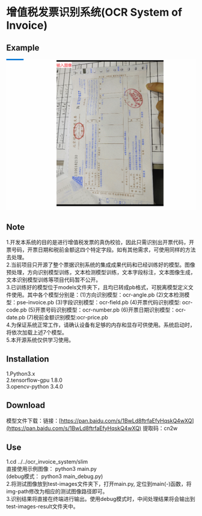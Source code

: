 # 增值税发票识别系统(OCR System of Invoice)
## Example
![](./ocr_invoice.gif)
## Note
 1.开发本系统的目的是进行增值税发票的真伪校验，因此只需识别出开票代码，开票号码，开票日期和税前金额这四个特定字段。如有其他需求，可使用同样的方法去处理。  
 2.当前项目只开源了整个票据识别系统的集成成果代码和已经训练好的模型。图像预处理，方向识别模型训练，文本检测模型训练，文本字段标注，文本图像生成，文本识别模型训练等项目代码暂不公开。  
 3.已训练好的模型位于models文件夹下，且均已转成pb格式，可脱离模型定义文件使用。其中各个模型分别是：(1)方向识别模型：ocr-angle.pb (2)文本检测模型：pse-invoice.pb (3)字段识别模型：ocr-field.pb (4)开票代码识别模型: ocr-code.pb (5)开票号码识别模型：ocr-number.pb (6)开票日期识别模型：ocr-date.pb (7)税前金额识别模型:ocr-price.pb  
 4.为保证系统正常工作，请确认设备有足够的内存和显存可供使用。系统启动时，将依次加载上述7个模型。  
 5.本开源系统仅供学习使用。
## Installation
 1.Python3.x  
 2.tensorflow-gpu 1.8.0  
 3.opencv-python 3.4.0
## Download
 模型文件下载：链接：[https://pan.baidu.com/s/1BwLd8ftrfaEfyHqskQ4wXQ](https://pan.baidu.com/s/1BwLd8ftrfaEfyHqskQ4wXQ) 提取码：cn2w 
## Use
 1.cd ../../ocr_invoice_system/slim  
   直接使用示例图像： python3 main.py   
  (debug模式： python3 main_debug.py)  
 2.将测试图像放到test-images文件夹下，打开main.py, 定位到main(-)函数，将img-path修改为相应的测试图像路径即可。  
 3.识别结果将直接在终端进行输出。使用debug模式时，中间处理结果将会输出到test-images-result文件夹中。
